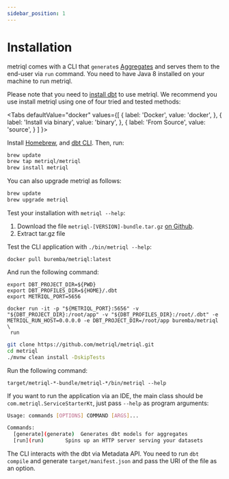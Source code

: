 ```yaml
---
sidebar_position: 1
---
```


# Installation

metriql comes with a CLI that `generate`s [Aggregates](/introduction/aggregates) and serves them to the end-user via `run` command. You need to have Java 8 installed on your machine to run metriql.

Please note that you need to [install dbt](https://docs.getdbt.com/dbt-cli/installation) to use metriql. We recommend you use install metriql using one of four tried and tested methods:

<Tabs
  defaultValue="docker"
  values={[
      { label: 'Docker', value: 'docker', },
    { label: 'Install via binary', value: 'binary', },
    { label: 'From Source', value: 'source', }
  ]
}>
<TabItem value="homebrew">

Install [Homebrew](http://brew.sh/), and [dbt CLI](https://docs.getdbt.com/dbt-cli/installation#homebrew). Then, run:

```bash
brew update
brew tap metriql/metriql
brew install metriql
```

You can also upgrade metriql as follows:

```bash
brew update
brew upgrade metriql
```

Test your installation with `metriql --help`:
</TabItem>

<TabItem value="binary">

1. Download the file `metriql-[VERSION]-bundle.tar.gz` [on Github](https://github.com/metriql/metriql/packages/820012).
2. Extract tar.gz file

Test the CLI application with  `./bin/metriql --help`:

</TabItem>

<TabItem value="docker">

```
docker pull buremba/metriql:latest
```

And run the following command:


```
export DBT_PROJECT_DIR=${PWD}
export DBT_PROFILES_DIR=${HOME}/.dbt
export METRIQL_PORT=5656

docker run -it -p "${METRIQL_PORT}:5656" -v "${DBT_PROJECT_DIR}:/root/app" -v "${DBT_PROFILES_DIR}:/root/.dbt" -e METRIQL_RUN_HOST=0.0.0.0 -e DBT_PROJECT_DIR=/root/app buremba/metriql \
 run
```

</TabItem>

<TabItem value="source">

```bash
git clone https://github.com/metriql/metriql.git
cd metriql
./mvnw clean install -DskipTests
```

Run the following command:

```
target/metriql-*-bundle/metriql-*/bin/metriql --help
```

If you want to run the application via an IDE, the main class should be `com.metriql.ServiceStarterKt`, just pass `--help` as program arguments:

</TabItem>


</Tabs>

```bash 
Usage: commands [OPTIONS] COMMAND [ARGS]...

Commands:
  [generate](generate)  Generates dbt models for aggregates
  [run](run)       Spins up an HTTP server serving your datasets
```

The CLI interacts with the dbt via Metadata API. You need to run `dbt compile` and generate `target/manifest.json` and pass the URI of the file as an option.